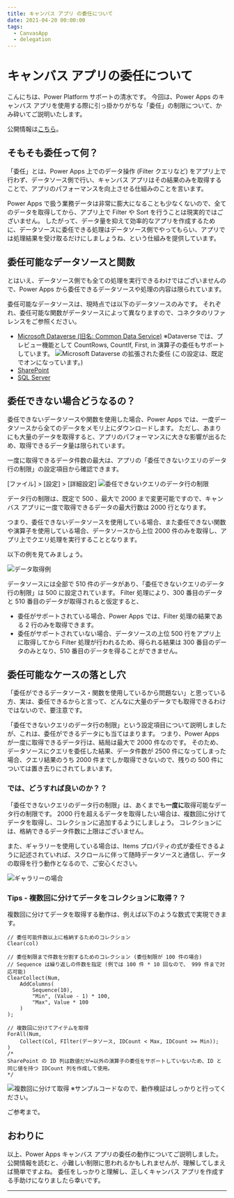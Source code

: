 ```yaml
---
title: キャンバス アプリ の委任について
date: 2021-04-20 00:00:00
tags:
  - CanvasApp
  - delegation
---
```


# キャンバス アプリの委任について

こんにちは、Power Platform サポートの清水です。
今回は、Power Apps のキャンバス アプリを使用する際に引っ掛かりがちな「委任」の制限について、かみ砕いてご説明いたします。


公開情報は[こちら](https://docs.microsoft.com/ja-jp/powerapps/maker/canvas-apps/delegation-overview)。

<!-- more -->

## そもそも委任って何？
「委任」とは、Power Apps 上でのデータ操作 (Filter クエリなど) をアプリ上で行わず、データソース側で行い、キャンバス アプリはその結果のみを取得することで、アプリのパフォーマンスを向上させる仕組みのことを言います。

Power Apps で扱う業務データは非常に膨大になることも少なくないので、全てのデータを取得してから、アプリ上で Filter や Sort を行うことは現実的ではございません。
したがって、データ量を抑えて効率的なアプリを作成するために、データソースに委任できる処理はデータソース側でやってもらい、アプリでは処理結果を受け取るだけにしましょうね、という仕組みを提供しています。

## 委任可能なデータソースと関数
とはいえ、データソース側でも全ての処理を実行できるわけではございませんので、Power Apps から委任できるデータソースや処理の内容は限られています。

委任可能なデータソースは、現時点では以下のデータソースのみです。
それぞれ、委任可能な関数がデータソースによって異なりますので、コネクタのリファレンスをご参照ください。
- [Microsoft Dataverse (旧名: Common Data Service)](https://docs.microsoft.com/ja-jp/connectors/commondataservice/#power-apps-delegable-functions-and-operations-for-dataverse)
※Dataverse では、プレビュー機能として CountRows, CountIf, First, in 演算子の委任もサポートしています。
![Microsoft Dataverse の拡張された委任](./Canvas-app-delegation/img00.png)
(この設定は、既定でオンになっています。)
- [SharePoint](https://docs.microsoft.com/ja-jp/connectors/sharepointonline/#power-apps-delegable-functions-and-operations-for-sharepoint)
- [SQL Server](https://docs.microsoft.com/ja-jp/connectors/sql/#power-apps-delegable-functions-and-operations-for-sql-server)

## 委任できない場合どうなるの？
委任できないデータソースや関数を使用した場合、Power Apps では、一度データソースから全てのデータをメモリ上にダウンロードします。
ただし、あまりにも大量のデータを取得すると、アプリのパフォーマンスに大きな影響が出るため、取得できるデータ量は限られています。

一度に取得できるデータ件数の最大は、アプリの「委任できないクエリのデータ行の制限」の設定項目から確認できます。

[ファイル] > [設定] > [詳細設定]
![委任できないクエリのデータ行の制限](./Canvas-app-delegation/img01.png)

データ行の制限は、既定で 500 、最大で 2000 まで変更可能ですので、キャンバス アプリに一度で取得できるデータの最大行数は 2000 行となります。

つまり、委任できないデータソースを使用している場合、また委任できない関数や演算子を使用している場合、データソースから上位 2000 件のみを取得し、アプリ上でクエリ処理を実行することとなります。

以下の例を見てみましょう。

![データ取得例](./Canvas-app-delegation/img02.png)

データソースには全部で 510 件のデータがあり、「委任できないクエリのデータ行の制限」は 500 に設定されています。
Filter 処理により、300 番目のデータと 510 番目のデータが取得されると仮定すると、
- 委任がサポートされている場合、Power Apps では、Filter 処理の結果である 2 行のみを取得できます。
- 委任がサポートされていない場合、データソースの上位 500 行をアプリ上に取得してから Filter 処理が行われるため、得られる結果は 300 番目のデータのみとなり、510 番目のデータを得ることができません。

## 委任可能なケースの落とし穴
「委任ができるデータソース・関数を使用しているから問題ない」と思っている方、実は、委任できるからと言って、どんなに大量のデータでも取得できるわけではないので、要注意です。

「委任できないクエリのデータ行の制限」という設定項目について説明しましたが、これは、委任ができるデータにも当てはまります。
つまり、Power Apps が一度に取得できるデータ行は、結局は最大で 2000 件なのです。
そのため、データソースにクエリを委任した結果、データ件数が 2500 件になってしまった場合、クエリ結果のうち 2000 件までしか取得できないので、残りの 500 件については置き去りにされてしまいます。

### では、どうすれば良いのか？？
「委任できないクエリのデータ行の制限」は、あくまでも**一度に**取得可能なデータ行の制限です。
2000 行を超えるデータを取得したい場合は、複数回に分けてデータを取得し、コレクションに追加するようにしましょう。
コレクションには、格納できるデータ件数に上限はございません。

また、ギャラリーを使用している場合は、Items プロパティの式が委任できるように記述されていれば、スクロールに伴って随時データソースと通信し、データの取得を行う動作となるので、ご安心ください。

![ギャラリーの場合](./Canvas-app-delegation/img03.png)

### Tips - 複数回に分けてデータをコレクションに取得？？
複数回に分けてデータを取得する動作は、例えば以下のような数式で実現できます。

```OnSelect
// 委任可能件数以上に格納するためのコレクション
Clear(col) 

// 委任制限まで件数を分割するためのコレクション (委任制限が 100 件の場合)
// Sequence は繰り返しの件数を指定 (例では 100 件 * 10 回なので、 999 件まで対応可能)
ClearCollect(Num, 
    AddColumns(
        Sequence(10), 
        "Min", (Value - 1) * 100, 
        "Max", Value * 100
    )
);

// 複数回に分けてアイテムを取得
ForAll(Num,
    Collect(Col, FIlter(データソース, IDCount < Max, IDCount >= Min));
)
/*
SharePoint の ID 列は数値だが=以外の演算子の委任をサポートしていないため、ID と同じ値を持つ IDCount 列を作成して使用。
*/
```


![複数回に分けて取得](./Canvas-app-delegation/img04.png)
※サンプルコードなので、動作検証はしっかりと行ってください。

ご参考まで。

## おわりに
以上、Power Apps キャンバス アプリの委任の動作についてご説明しました。
公開情報を読むと、小難しい制限に思われるかもしれませんが、理解してしまえば簡単ですよね。
委任をしっかりと理解し、正しくキャンバス アプリを作成する手助けになりましたら幸いです。

---


